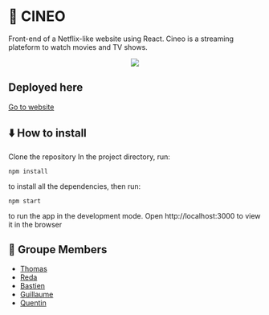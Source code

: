 # 🎥 CINEO

Front-end of a Netflix-like website using React.
Cineo is a streaming plateform to watch movies and TV shows.

<p align="center">
  <img src="https://i.ibb.co/CsgR4Nb/homepage.png">
</p>

## Deployed here

[Go to website](https://cineo.netlify.app/)


## ⬇️ How to install

Clone the repository
In the project directory,
run:

```shell
npm install
```

to install all the dependencies,
then run:

```shell
npm start
```

to run the app in the development mode.
Open http://localhost:3000 to view it in the browser

## 👥 Groupe Members

- [Thomas](https://github.com/)
- [Reda](https://github.com/)
- [Bastien](https://github.com/)
- [Guillaume](https://github.com/graklecler)
- [Quentin](https://github.com/quentingrchr)
